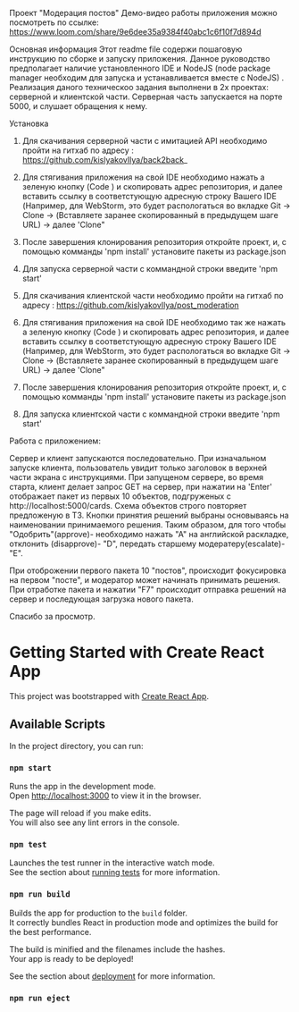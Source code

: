 Проект "Модерация постов"
Демо-видео работы приложения можно посмотреть по ссылке: https://www.loom.com/share/9e6dee35a9384f40abc1c6f10f7d894d

Основная информация
Этот readme file содержи пошаговую инструкцию по сборке и запуску приложения.
Данное руководство предполагает наличие установленного IDE и NodeJS (node package manager необходим для запуска и устанавливается вместе с NodeJS) .
Реализация даного техническоо задания выполнени в 2х проектах: серверной и клиентской части.
Серверная часть запускается на порте 5000, и слушает обращения к нему.

Установка
1) Для скачивания серверной части с имитацией API  необходимо пройти на гитхаб по адресу : https://github.com/kislyakovIlya/back2back_
2) Для стягивания приложения на свой IDE необходимо нажать а зеленую кнопку (Code ) и скопировать адрес репозитория, и далее вставить ссылку в соответстующую адресную строку Вашего IDE
(Например, для WebStorm, это будет распологаться во вкладке Git -> Clone -> (Вставляете заранее скопированный в предыдущем шаге URL) -> далее 'Clone"
3) После завершения клонирования репозитория откройте проект, и, с помощью комманды 'npm install' установите пакеты из package.json
4) Для запуска серверной части с коммандной строки введите 'npm start'

5) Для скачивания клиентской части необходимо пройти на гитхаб по адресу : https://github.com/kislyakovIlya/post_moderation
2) Для стягивания приложения на свой IDE необходимо так же нажать а зеленую кнопку (Code ) и скопировать адрес репозитория, и далее вставить ссылку в соответстующую адресную строку Вашего IDE
(Например, для WebStorm, это будет распологаться во вкладке Git -> Clone -> (Вставляете заранее скопированный в предыдущем шаге URL) -> далее 'Clone"
3) После завершения клонирования репозитория откройте проект, и, с помощью комманды 'npm install' установите пакеты из package.json
4) Для запуска клиентской части с коммандной строки введите 'npm start'


Работа с приложением:

Сервер и клиент запускаются последовательно. При изначальном запуске клиента, пользователь увидит только заголовок в верхней части экрана с инструкциями. 
При запущеном сервере, во время старта, клиент делает запрос GET на сервер, при нажатии на 'Enter' отображает пакет из первых 10 объектов, подгруженых с http://localhost:5000/cards. 
Схема объектов строго повторяет предложеную в ТЗ. Кнопки принятия решений выбраны основываясь на наименовании принимаемого решения. Таким образом,
 для того чтобы "Одобрить"(approve)- необходимо нажать "А" на английской раскладке, отклонить (disapprove)- "D", передать старшему модератеру(escalate)- "E".

При отоброжении первого пакета 10 "постов", происходит фокусировка на первом "посте", и модератор может начинать принимать решения.
При отработке пакета и нажатии "F7" происходит отправка решений на сервер и последующая загрузка нового пакета.

 Спасибо за просмотр.

# Getting Started with Create React App

This project was bootstrapped with [Create React App](https://github.com/facebook/create-react-app).

## Available Scripts
In the project directory, you can run:

### `npm start`

Runs the app in the development mode.\
Open [http://localhost:3000](http://localhost:3000) to view it in the browser.

The page will reload if you make edits.\
You will also see any lint errors in the console.

### `npm test`

Launches the test runner in the interactive watch mode.\
See the section about [running tests](https://facebook.github.io/create-react-app/docs/running-tests) for more information.

### `npm run build`

Builds the app for production to the `build` folder.\
It correctly bundles React in production mode and optimizes the build for the best performance.

The build is minified and the filenames include the hashes.\
Your app is ready to be deployed!

See the section about [deployment](https://facebook.github.io/create-react-app/docs/deployment) for more information.

### `npm run eject`

